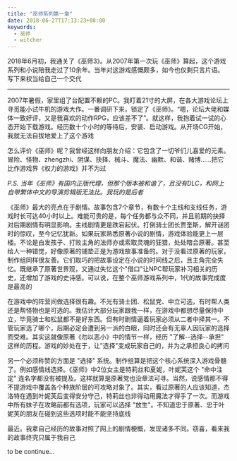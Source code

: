 ```yaml
---
title: "巫师系列第一章"
date: 2018-06-27T17:13:23+08:00
keywords:
  - 巫师
  - witcher
---
```


2018年6月初，我通关了《巫师3》。从2007年第一次玩《巫师》算起，这个游戏系列和小说陪我走过了10余年。当年对这游戏感慨颇多，如今也仅剩只言片语。写下来权当给自己一个交代

---

2007年暑假，家里组了台配置不赖的PC。我盯着21寸的大屏，在各大游戏论坛上寻觅能小试牛机的游戏大作。一番调研下来，锁定了《巫师》。“嗯，论坛大佬和媒体一致好评，又是我喜欢的动作RPG，应该差不了”。就这样，我抱着试一试的心态开始下载游戏。经历数十个小时的等待后，安装、启动游戏。从开场CG开始，我就无法自拔地爱上了这个游戏

怎么评价《巫师》呢？我曾经这样向朋友介绍：它包含了一切爷们儿喜爱的元素。冒险、怪物、zhengzhi、阴谋、抉择、械斗、魔法、幽默、和谐、赌博……把它比作游戏界《权力的游戏》并不为过

*P.S. 当年《巫师》有国内正版代理，但那个版本被和谐了，且没有DLC，和网上自带繁体中文的导演剪辑版无法比。我玩的是后者*

《巫师》最大的亮点在于剧情。故事包含7个章节，有数十个主线和支线任务，游戏时长可达40小时以上。难能可贵的是，每个任务都与众不同，并且前期的抉择对后期剧情有明显影响。主线剧情更是跌宕起伏。打倒骑士团长贾奎斯，解开谜团时的惊叹，至今记忆犹新。如果玩家熟悉原著小说的剧情，游戏体验能更上一层楼。不论是白发孩子、打败主角的法师亦或索取灵魂的狂猎，处处暗合原著。甚至给人一种错觉，好像原著的铺垫正是为游戏故事准备的。对于没看过原著的玩家，制作组同样很友善。它们取巧的把故事设定在小说的时间线之后，且主角完全失忆。既继承了原著世界观，又通过失忆这个"借口"让NPC帮玩家补习相关的历史，还增加了游戏的史诗感。可以说，在整个巫师游戏系列中，1代的故事完成度是最高的

在游戏中的阵营间做选择很有趣。不光有骑士团、松鼠党、中立可选，有时帮人类还是帮怪物也是可选的。我估计大部分玩家跟我一样，在游戏中都想尽量保持中立，毕竟骑士和松鼠都不是好东西。但有时剧情逼着玩家必须从二者中择其一。不管玩家选了哪个，后期必定会遭到另一派的白眼，同时还会有无辜人因玩家的选择而受难。其实这就像原著《勿以恶小》中的情节一样，经历 "了解--选择--承担" 这样的历程。游戏的妙处在于，让"选择"变成玩家自己的，并为之承担良心的拷问

另一个必须称赞的方面是 "选择" 系统。制作组算是把这个核心系统深入游戏骨髓了。例如感情线选择。《巫师》中2位女主是特莉丝和夏妮，叶妮芙这个 "命中注定" 连名字都没有被提及。这样就算是原著党也没章法可寻。当然，说感情那不得不提游戏中覆盖各个种族阶层的可攻略对象了。其实，看过原著的人应该知道，杰洛特在遇到叶妮芙后变得安分守己，特莉丝也非得动用魔法才得手了一次。而游戏中所有妹子在攻略前都有选项，玩家可以选择 "放生"。不知道忠于原著、忠于叶妮芙的朋友在碰到这些选项时能不能坚持底线

最近。我拿自己经历的故事对照了网上的剧情梗概，发现诸多不同。窃喜，看来我的故事终究只属于我自己

to be continue...